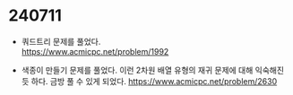 # 240711

- 쿼드트리 문제를 풀었다.  
https://www.acmicpc.net/problem/1992  

- 색종이 만들기 문제를 풀었다. 이런 2차원 배열 유형의 재귀 문제에 대해 익숙해진 듯 하다. 금방 풀 수 있게 되었다.
https://www.acmicpc.net/problem/2630